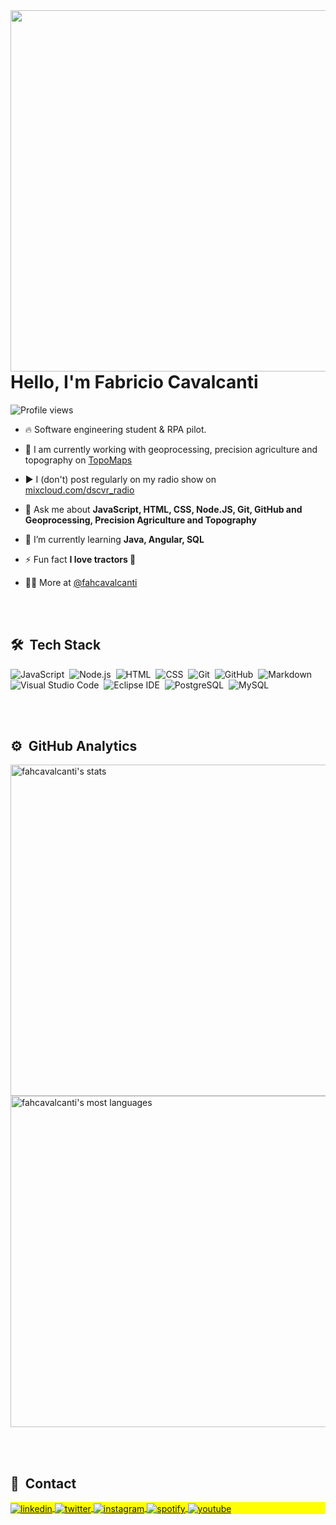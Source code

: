 <img align="right" height="578em" src="https://raw.githubusercontent.com/gist/fahcavalcanti/af11db6e4e4d3dc9257a99fbc99ed0e4/raw/761f4000164c65fb3b5afd8aa1452a82e1ade9ab/githubcard.svg"/>

<h1 align="left">Hello, I'm Fabricio Cavalcanti</h1>
<p align="left"> <img src="https://komarev.com/ghpvc/?username=fahcavalcanti&color=yellow" alt="Profile views" /> </p>

- 🔥 Software engineering student & RPA pilot. 

- 🔭 I am currently working with geoprocessing, precision agriculture and topography on [TopoMaps](https://www.instagram.com/topomapsbr/)

- ▶️ I (don't) post regularly on my radio show on [mixcloud.com/dscvr_radio](https://www.mixcloud.com/dscvr_radio/)

- 💬 Ask me about **JavaScript, HTML, CSS, Node.JS, Git, GitHub and Geoprocessing, Precision Agriculture and Topography**
  
- 🌱 I’m currently learning **Java, Angular, SQL**

- ⚡ Fun fact **I love tractors 🚜**

- 👨‍💻 More at [@fahcavalcanti](https://www.facebook.com/fahcavalcanti)


<br><br>

## 🛠 &nbsp;Tech Stack

![JavaScript](https://img.shields.io/badge/-JavaScript-05122A?style=flat&logo=javascript)&nbsp;
![Node.js](https://img.shields.io/badge/-Node.js-05122A?style=flat&logo=node.js)&nbsp;
![HTML](https://img.shields.io/badge/-HTML-05122A?style=flat&logo=HTML5)&nbsp;
![CSS](https://img.shields.io/badge/-CSS-05122A?style=flat&logo=CSS3&logoColor=1572B6)&nbsp;
![Git](https://img.shields.io/badge/-Git-05122A?style=flat&logo=git)&nbsp;
![GitHub](https://img.shields.io/badge/-GitHub-05122A?style=flat&logo=github)&nbsp;
![Markdown](https://img.shields.io/badge/-Markdown-05122A?style=flat&logo=markdown)&nbsp;
![Visual Studio Code](https://img.shields.io/badge/-Visual%20Studio%20Code-05122A?style=flat&logo=visual-studio-code&logoColor=007ACC)&nbsp;
![Eclipse IDE](https://img.shields.io/badge/-Eclipse-05122A?style=flat&logo=eclipse&logoColor=007ACC)&nbsp;
![PostgreSQL](https://img.shields.io/badge/-PostgreSQL-05122A?style=flat&logo=postgresql)&nbsp;
![MySQL](https://img.shields.io/badge/-MySQL-05122A?style=flat&logo=mysql)&nbsp;

<br><br>

## ⚙️ &nbsp;GitHub Analytics

<p align="left">
<img width="530em" src="https://github-readme-stats.vercel.app/api?username=fahcavalcanti&show_icons=true&theme=vision-friendly-dark" alt="fahcavalcanti's stats"/>
<img width="530em" src="https://github-readme-stats.vercel.app/api/top-langs/?username=fahcavalcanti&layout=compact&theme=vision-friendly-dark" alt="fahcavalcanti's most languages"/>
</p>

<br><br>

## 📲  &nbsp;Contact

<p align="left" style="background:yellow">
<a href="https://linkedin.com/in/fabriciocavalcante" target="_blank">
  <img align="center" src="https://img.shields.io/badge/-Linkedin-05122A?style=flat&logo=linkedin" alt="linkedin"/>
</a>
<a href="https://twitter.com/fahcavalcanti" target="_blank">
  <img align="center" src="https://img.shields.io/badge/-Twitter-05122A?style=flat&logo=twitter" alt="twitter"/>  
</a>
<a href="https://instagram.com/fabriciocavalcanti" target="_blank">
 <img align="center" src="https://img.shields.io/badge/-Instagram-05122A?style=flat&logo=instagram" alt="instagram"/>
</a>
<a href="https://open.spotify.com/user/12165744420?si=feecd775ebd74a33" target="_blank">
  <img align="center" src="https://img.shields.io/badge/-Spotify-05122A?style=flat&logo=spotify" alt="spotify"/>
</a>
<a href="https://www.youtube.com/@fabriziocavalcanti" target="_blank">
 <img align="center" src="https://img.shields.io/badge/-YouTube-05122A?style=flat&logo=youtube" alt="youtube"/>
</a>
</p>
